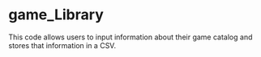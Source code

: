 # game_Library

This code allows users to input information about their game catalog and stores that information in a CSV.
